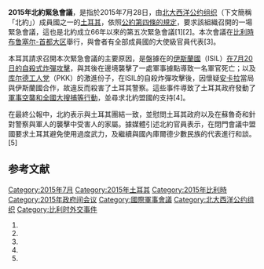 **2015年北約緊急會議**，是指於2015年7月28日，由[北大西洋公约组织](https://zh.wikipedia.org/wiki/北大西洋公约组织 "wikilink")（下文簡稱「北約」）成員國之一的[土耳其](../Page/土耳其.md "wikilink")，依照[公約第四條的規定](../Page/北大西洋公约.md "wikilink")，要求該組織召開的一場緊急會議，這也是北約成立66年以來的第五次緊急會議\[1\]\[2\]。本次會議在[比利時](https://zh.wikipedia.org/wiki/比利時 "wikilink")[布鲁塞尔-首都大区](../Page/布鲁塞尔-首都大区.md "wikilink")舉行，與會者有全部成員國的大使級官員代表\[3\]。

本耳其請求召開本次緊急會議的主要原因，是盤據在的[伊斯蘭國](https://zh.wikipedia.org/wiki/伊斯蘭國 "wikilink")（ISIL）[在7月20日的自殺式炸彈攻擊](../Page/2015年蘇魯奇爆炸案.md "wikilink")，與其後在邊境襲擊了一處軍事據點導致一名軍官死亡；以及[库尔德工人党](https://zh.wikipedia.org/wiki/库尔德工人党 "wikilink")（PKK）的激進份子，在ISIL的自殺炸彈攻擊後，因懷疑[安卡拉](../Page/安卡拉.md "wikilink")當局與伊斯蘭國合作，故違反而殺害了土耳其警察。這些事件導致了土耳其政府發動了[軍事空襲和](../Page/亞爾欽烈士行動.md "wikilink")[全國大搜捕等行動](../Page/2015年土耳其反恐行動.md "wikilink")，並尋求北約盟國的支持\[4\]。

在最終公報中，北約表示與土耳其團結一致，並慰問土耳其政府以及在蘇魯奇和針對警察與軍人的襲擊中受害人的家屬。據媒體引述北約官員表示，在閉門會議中盟國要求土耳其避免使用過度武力，及繼續與國內庫爾德少數民族的代表進行和談。\[5\]

## 参考文献

[Category:2015年7月](https://zh.wikipedia.org/wiki/Category:2015年7月 "wikilink") [Category:2015年土耳其](https://zh.wikipedia.org/wiki/Category:2015年土耳其 "wikilink") [Category:2015年比利時](https://zh.wikipedia.org/wiki/Category:2015年比利時 "wikilink") [Category:2015年政府间会议](https://zh.wikipedia.org/wiki/Category:2015年政府间会议 "wikilink") [Category:國際軍事會議](https://zh.wikipedia.org/wiki/Category:國際軍事會議 "wikilink") [Category:北大西洋公约组织](https://zh.wikipedia.org/wiki/Category:北大西洋公约组织 "wikilink") [Category:比利时外交事件](https://zh.wikipedia.org/wiki/Category:比利时外交事件 "wikilink")

1.
2.
3.
4.
5.